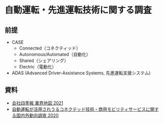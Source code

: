 # 自動運転・先進運転技術に関する調査

## 前提

- CASE
  - Connected（コネクティッド）
  - Autonomous/Automated（自動化）
  - Shared（シェアリング）
  - Electric（電動化）
- ADAS (Advanced Driver-Assistance Systems, 先進運転支援システム)


## 資料

- [会社四季報 業界地図 2021](https://str.toyokeizai.net/magazine/gyoukai/)
- [自動運転が活用されうるコネクテッド技術・商用モビリティサービスに関する国内外動向調査 2020](https://www.meti.go.jp/meti_lib/report/2019FY/000328.pdf)